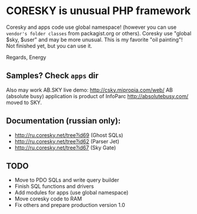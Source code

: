 
# CORESKY is unusual PHP framework

Coresky and apps code use global namespace!
(however you can use `vendor's folder classes` from packagist.org or others).
Coresky use "global $sky, $user" and may be more unusual.
This is my favorite "oil painting"! Not finished yet, but you can use it.

Regards,
Energy

## Samples? Check `apps` dir

Also may work AB.SKY live demo: http://csky.mipropia.com/web/
AB (absolute busy) application is product of InfoParc http://absolutebusy.com/ moved to SKY.

## Documentation (russian only):

- http://ru.coresky.net/tree?id69 (Ghost SQLs)
- http://ru.coresky.net/tree?id62 (Parser Jet)
- http://ru.coresky.net/tree?id67 (Sky Gate)

## TODO

- Move to PDO SQLs and write query builder
- Finish SQL functions and drivers
- Add modules for apps (use global namespace)
- Move coresky code to RAM
- Fix others and prepare production version 1.0
